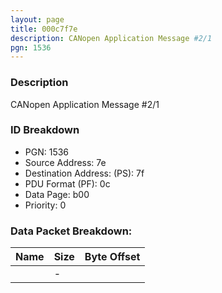 ```yaml
---
layout: page
title: 000c7f7e
description: CANopen Application Message #2/1
pgn: 1536
---
```


### Description

CANopen Application Message #2/1

### ID Breakdown
* PGN: 1536
* Source Address: 7e
* Destination Address: (PS): 7f
* PDU Format (PF): 0c
* Data Page: b00
* Priority: 0
### Data Packet Breakdown:

| Name | Size | Byte Offset |
| ---- | ---- | ----------- |
|  | - |  |
